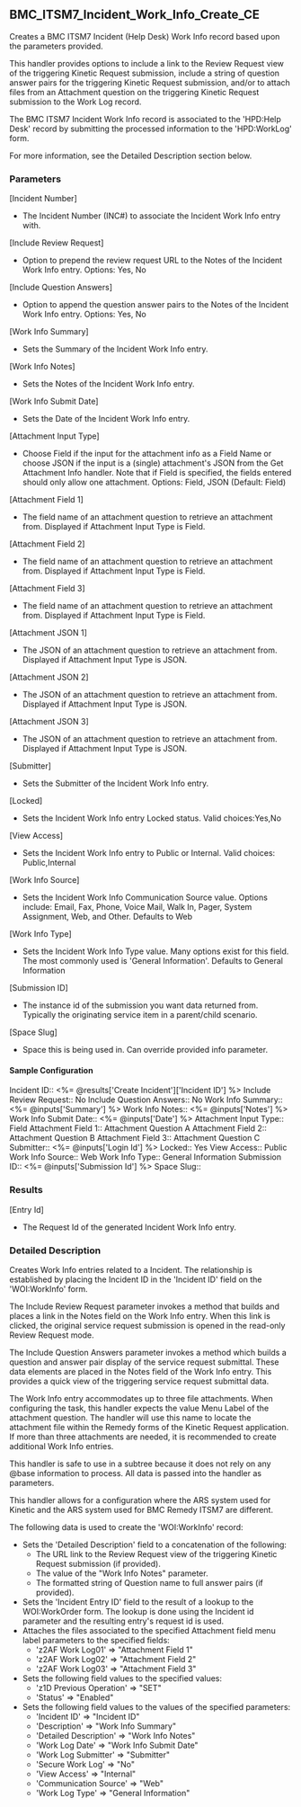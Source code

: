 ## BMC_ITSM7_Incident_Work_Info_Create_CE
Creates a BMC ITSM7 Incident (Help Desk) Work Info record based upon the
parameters provided.

This handler provides options to include a link to the Review Request view of
the triggering Kinetic Request submission, include a string of question answer
pairs for the triggering Kinetic Request submission, and/or to attach files from an
Attachment question on the triggering Kinetic Request submission to the Work
Log record.

The BMC ITSM7 Incident Work Info record is associated to the 'HPD:Help Desk' 
record by submitting the processed information to the 'HPD:WorkLog' form.

For more information, see the Detailed Description section below.


### Parameters
[Incident Number]
  * The Incident Number (INC#) to associate the Incident Work Info entry
  with.

[Include Review Request]
  * Option to prepend the review request URL to the Notes of the Incident Work
  Info entry. Options: Yes, No

[Include Question Answers]
  * Option to append the question answer pairs to the Notes of the Incident Work
  Info entry.  Options: Yes, No

[Work Info Summary]
  * Sets the Summary of the Incident Work Info entry.

[Work Info Notes]
  * Sets the Notes of the Incident Work Info entry.

[Work Info Submit Date]
  * Sets the Date of the Incident Work Info entry.

[Attachment Input Type]
  * Choose Field if the input for the attachment info as a Field Name or choose JSON if the input is 
  a (single) attachment's JSON from the Get Attachment Info handler. Note that if Field is specified, the 
  fields entered should only allow one attachment. Options: Field, JSON (Default: Field)

[Attachment Field 1]
  * The field name of an attachment question to retrieve an attachment from. Displayed if Attachment Input Type is Field.

[Attachment Field 2]
  * The field name of an attachment question to retrieve an attachment from. Displayed if Attachment Input Type is Field.

[Attachment Field 3]
  * The field name of an attachment question to retrieve an attachment from. Displayed if Attachment Input Type is Field.

[Attachment JSON 1]
  * The JSON of an attachment question to retrieve an attachment from. Displayed if Attachment Input Type is JSON.

[Attachment JSON 2]
  * The JSON of an attachment question to retrieve an attachment from. Displayed if Attachment Input Type is JSON.

[Attachment JSON 3]
  * The JSON of an attachment question to retrieve an attachment from. Displayed if Attachment Input Type is JSON.

[Submitter]
  * Sets the Submitter of the Incident Work Info entry.

[Locked]
  * Sets the Incident Work Info entry Locked status. Valid choices:Yes,No	

[View Access]
  * Sets the Incident Work Info entry to Public or Internal. Valid choices: Public,Internal

[Work Info Source]
  * Sets the Incident Work Info Communication Source value.  Options include: 
	Email, Fax, Phone, Voice Mail, Walk In, Pager, System Assignment, Web, and Other. Defaults to Web

[Work Info Type]
  * Sets the Incident Work Info Type value.  Many options exist for this field.  
	The most commonly used is 'General Information'. Defaults to General Information

[Submission ID]
  * The instance id of the submission you want data returned from.  Typically the 
	originating service item in a parent/child scenario.

[Space Slug]
  * Space this is being used in. Can override provided info parameter.

#### Sample Configuration
Incident ID::                     <%= @results['Create Incident']['Incident ID'] %>
Include Review Request::              No
Include Question Answers::            No
Work Info Summary::                   <%= @inputs['Summary'] %>
Work Info Notes::                     <%= @inputs['Notes'] %>
Work Info Submit Date::               <%= @inputs['Date'] %>
Attachment Input Type::	Field
Attachment Field 1::    Attachment Question A
Attachment Field 2::    Attachment Question B
Attachment Field 3::    Attachment Question C
Submitter::                           <%= @inputs['Login Id'] %>
Locked::							  Yes
View Access::						  Public
Work Info Source::					  Web
Work Info Type::					  General Information
Submission ID::				  <%= @inputs['Submission Id'] %>
Space Slug::				  

### Results
[Entry Id]
  * The Request Id of the generated Incident Work Info entry.

### Detailed Description
Creates Work Info entries related to a Incident.  The relationship is
established by placing the Incident ID in the 'Incident ID' field on the
'WOI:WorkInfo' form.

The Include Review Request parameter invokes a method that builds and places
a link in the Notes field on the Work Info entry.  When this link is clicked,
the original service request submission is opened in the read-only Review
Request mode.

The Include Question Answers parameter invokes a method which builds a question
and answer pair display of the service request submittal. These data elements
are  placed in the Notes field of the Work Info entry.  This provides a quick
view of the triggering service request submittal data.

The Work Info entry accommodates up to three file attachments.  When configuring
the task, this handler expects the value Menu Label of the attachment question.
The handler will use this name to locate the attachment file within the Remedy
forms of the Kinetic Request application. If more than three attachments are
needed, it is recommended to create additional Work Info entries.

This handler is safe to use in a subtree because it does not rely on any @base 
information to process. All data is passed into the handler as parameters.

This handler allows for a configuration where the ARS system used for Kinetic 
and the ARS system used for BMC Remedy ITSM7 are different.

The following data is used to create the 'WOI:WorkInfo' record:
* Sets the 'Detailed Description' field to a concatenation of the following:
  - The URL link to the Review Request view of the triggering Kinetic Request
    submission (if provided).
  - The value of the "Work Info Notes" parameter.
  - The formatted string of Question name to full answer pairs (if provided).
* Sets the 'Incident Entry ID' field to the result of a lookup to the
  WOI:WorkOrder form.  The lookup is done using the Incident id parameter
  and the resulting entry's request id is used.
* Attaches the files associated to the specified Attachment field menu label
  parameters to the specified fields:
  - 'z2AF Work Log01'          => "Attachment Field 1"
  - 'z2AF Work Log02'          => "Attachment Field 2"
  - 'z2AF Work Log03'          => "Attachment Field 3"
* Sets the following field values to the specified values:  
  - 'z1D Previous Operation'   => "SET"
  - 'Status'                   => "Enabled"
* Sets the following field values to the values of the specified parameters:
  - 'Incident ID'		       => "Incident ID"
  - 'Description'              => "Work Info Summary"
  - 'Detailed Description'     => "Work Info Notes"
  - 'Work Log Date'            => "Work Info Submit Date"
  - 'Work Log Submitter'       => "Submitter"
  - 'Secure Work Log'          => "No"
  - 'View Access'              => "Internal"
  - 'Communication Source'     => "Web"
  - 'Work Log Type'            => "General Information"